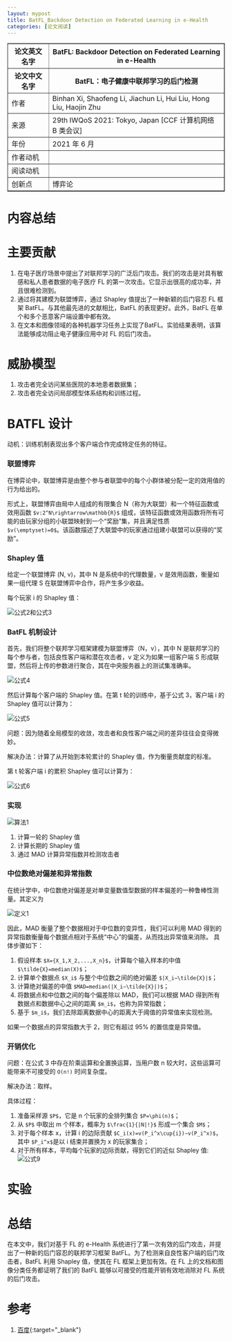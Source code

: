 ```yaml
---
layout: mypost
title: BatFL_Backdoor Detection on Federated Learning in e-Health
categories: [论文阅读]
---
```


<table border="1">
    <tr>
        <th>论文英文名字</th>
        <th>BatFL: Backdoor Detection on Federated Learning in e-Health</th>
    </tr>
    <tr>
        <th>论文中文名字</th>
        <th>BatFL：电子健康中联邦学习的后门检测</th>
    </tr>
    <tr>
        <td>作者</td>
        <td>Binhan Xi, Shaofeng Li, Jiachun Li, Hui Liu, Hong Liu, Haojin Zhu</td>
    </tr>
    <tr>
        <td>来源</td>
        <td>29th IWQoS 2021: Tokyo, Japan [CCF 计算机网络 B 类会议]</td>
    </tr>
    <tr>
        <td>年份</td>
        <td>2021 年 6 月</td>
    </tr>
    <tr>
        <td>作者动机</td>
        <td></td>
    </tr>
    <tr>
        <td>阅读动机</td>
        <td></td>
    </tr>
    <tr>
        <td>创新点</td>
        <td>博弈论</td>
    </tr>
</table>

# 内容总结

# 主要贡献

1. 在电子医疗场景中提出了对联邦学习的广泛后门攻击。我们的攻击是对具有敏感和私人患者数据的电子医疗 FL 的第一次攻击。它显示出很高的成功率，并且很难检测到。
2. 通过将其建模为联盟博弈，通过 Shapley 值提出了一种新颖的后门容忍 FL 框架 BatFL。与其他最先进的文献相比，BatFL 的表现更好。此外，BatFL 在单个和多个恶意客户端设置中都有效。
3. 在文本和图像领域的各种机器学习任务上实现了BatFL。实验结果表明，该算法能够成功阻止电子健康应用中对 FL 的后门攻击。


# 威胁模型

1. 攻击者完全访问某些医院的本地患者数据集；
2. 攻击者完全访问局部模型体系结构和训练过程。

# BATFL 设计

动机：训练机制表现出多个客户端合作完成特定任务的特征。

### 联盟博弈

在博弈论中，联盟博弈是由整个参与者联盟中的每个小群体被分配一定的效用值的行为给出的。

形式上，联盟博弈由局中人组成的有限集合 N（称为大联盟）和一个特征函数或效用函数 `$v:2^N\rightarrow\mathbb{R}$` 组成，该特征函数或效用函数将所有可能的由玩家分组的小联盟映射到一个“奖励”集，并且满足性质 `$v(\emptyset)=0$`。该函数描述了大联盟中的玩家通过组建小联盟可以获得的“奖励”。

### Shapley 值

给定一个联盟博弈 (N, v)，其中 N 是系统中的代理数量，v 是效用函数，衡量如果一组代理 S 在联盟博弈中合作，将产生多少收益。

每个玩家 i 的 Shapley 值：

![公式2和公式3](公式2和公式3.png)

### BatFL 机制设计

首先，我们将整个联邦学习框架建模为联盟博弈（N，v），其中 N 是联邦学习的每个参与者，包括良性客户端和潜在攻击者，v 定义为如果一组客户端 S 形成联盟，然后将上传的参数进行聚合，其在中央服务器上的测试集准确率。

![公式4](公式4.png)

然后计算每个客户端的 Shapley 值。在第 t 轮的训练中，基于公式 3，客户端 i 的 Shapley 值可以计算为：

![公式5](公式5.png)

问题：因为随着全局模型的收敛，攻击者和良性客户端之间的差异往往会变得微妙。

解决办法：计算了从开始到本轮累计的 Shapley 值，作为衡量贡献度的标准。

第 t 轮客户端 i 的累积 Shapley 值可以计算为：

![公式6](公式6.png)

### 实现

![算法1](算法1.png)

1. 计算一轮的 Shapley 值
2. 计算长期的 Shapley 值
3. 通过 MAD 计算异常指数并检测攻击者

### 中位数绝对偏差和异常指数

在统计学中，中位数绝对偏差是对单变量数值型数据的样本偏差的一种鲁棒性测量。其定义为

![定义1](定义1.png)

因此，MAD 衡量了整个数据相对于中位数的变异性，我们可以利用 MAD 得到的异常指数衡量每个数据点相对于系统“中心”的偏差，从而找出异常值来消除。 具体步骤如下：

1.	假设样本 `$X={X_1,X_2,...,X_n}$`，计算每个输入样本的中值 `$\tilde{X}=median(X)$`；
2.	计算单个数据点 `$X_i$` 与整个中位数之间的绝对偏差 `$|X_i−\tilde{X}|$`；
3.	计算绝对偏差的中值 `$MAD=median(|X_i−\tilde{X}|)$`；
4.	将数据点和中位数之间的每个偏差除以 MAD，我们可以根据 MAD 得到所有数据点和数据中心之间的距离 `$m_i$`，也称为异常指数；
5.	基于 `$m_i$`，我们去除距离数据中心的距离大于阈值的异常值来实现检测。

如果一个数据点的异常指数大于 2，则它有超过 95% 的置信度是异常值。

### 开销优化

问题：在公式 3 中存在阶乘运算和全置换运算，当用户数 n 较大时，这些运算可能带来不可接受的 `O(n!)` 时间复杂度。

解决办法：取样。

具体过程：
1.	准备采样源 `$P$`，它是 n 个玩家的全排列集合 `$P=\phi(n)$`；
2.	从 `$P$` 中取出 m 个样本，概率为 `$\frac{1}{|N|!}$` 形成一个集合 `$M$`；
3.	对于每个样本 x，计算 i 的边际贡献 `$C_i(x)=v(P_i^x\cup{i})−v(P_i^x)$`，其中 `$P_i^x$`是以 i 结束并置换为 x 的玩家集合；
4.	对于所有样本，平均每个玩家的边际贡献，得到它们的近似 Shapley 值: ![公式9](公式9.png)

# 实验




# 总结

在本文中，我们对基于 FL 的 e-Health 系统进行了第一次有效的后门攻击，并提出了一种新的后门容忍的联邦学习框架 BatFL。为了检测来自良性客户端的后门攻击者，BatFL 利用 Shapley 值，使其在 FL 框架上更加有效。在 FL 上的文档和图像分类任务都证明了我们的 BatFL 能够以可接受的性能开销有效地消除对 FL 系统的后门攻击。

# 参考

1. [百度](https://www.baidu.com){:target="_blank"}
